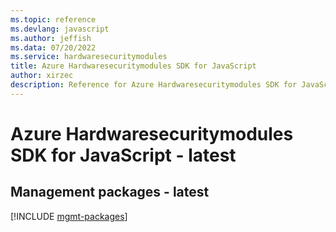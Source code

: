 ```yaml
---
ms.topic: reference
ms.devlang: javascript
ms.author: jeffish
ms.data: 07/20/2022
ms.service: hardwaresecuritymodules
title: Azure Hardwaresecuritymodules SDK for JavaScript
author: xirzec
description: Reference for Azure Hardwaresecuritymodules SDK for JavaScript
---
```

# Azure Hardwaresecuritymodules SDK for JavaScript - latest

## Management packages - latest
[!INCLUDE [mgmt-packages](hardwaresecuritymodules-mgmt-index.md)]
